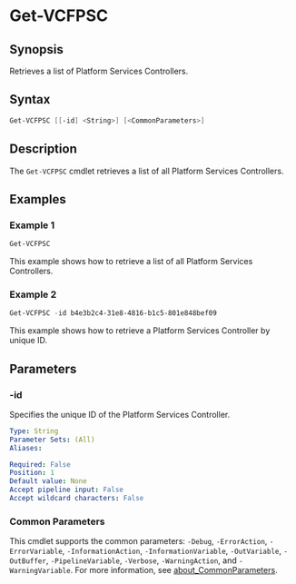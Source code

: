 # Get-VCFPSC

## Synopsis

Retrieves a list of Platform Services Controllers.

## Syntax

```powershell
Get-VCFPSC [[-id] <String>] [<CommonParameters>]
```

## Description

The `Get-VCFPSC` cmdlet retrieves a list of all Platform Services Controllers.

## Examples

### Example 1

```powershell
Get-VCFPSC
```

This example shows how to retrieve a list of all Platform Services Controllers.

### Example 2

```powershell
Get-VCFPSC -id b4e3b2c4-31e8-4816-b1c5-801e848bef09
```

This example shows how to retrieve a Platform Services Controller by unique ID.

## Parameters

### -id

Specifies the unique ID of the Platform Services Controller.

```yaml
Type: String
Parameter Sets: (All)
Aliases:

Required: False
Position: 1
Default value: None
Accept pipeline input: False
Accept wildcard characters: False
```

### Common Parameters

This cmdlet supports the common parameters: `-Debug`, `-ErrorAction`, `-ErrorVariable`, `-InformationAction`, `-InformationVariable`, `-OutVariable`, `-OutBuffer`, `-PipelineVariable`, `-Verbose`, `-WarningAction`, and `-WarningVariable`. For more information, see [about_CommonParameters](http://go.microsoft.com/fwlink/?LinkID=113216).
